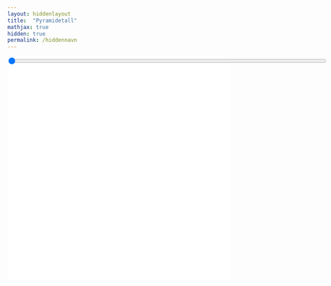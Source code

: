 ```yaml
---
layout: hiddenlayout
title:  "Pyramidetall"
mathjax: true
hidden: true
permalink: /hiddennavn
---
```


<div style="background-color: #FFFFFF; height: 505px" >
    <script src="https://cdnjs.cloudflare.com/ajax/libs/p5.js/1.1.9/p5.js"></script>
    <script src="https://cdnjs.cloudflare.com/ajax/libs/p5.js/1.1.9/addons/p5.sound.min.js"></script>
    <!-- <script src="/assets/p5js/tyngdekraftseparator/partikkel.js"></script>   Her settes lenken til javaskripten inn
    <script src="/assets/p5js/tyngdekraftseparator/sketch.js"></script>           Hvis det er flere js-filer settes de her  -->
    <div id="canvasForHTML"></div>
    <div class="slidecontainer" style="justify-content:left">
  <input type="range" min="1"  max="4" step ="0.001" value="1" class="slider" id="myRange"  style= "width: 720px">
</div>
<!-- <script src="/assets/p5js/tyngdekraftseparator/slider.js"></script>  Brukes det slidere kan de defineres her (Kopier fra nåværende lenke-->
</div>



